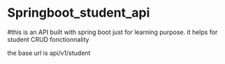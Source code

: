 # Springboot_student_api
#this is an API built with spring boot just for learning purpose. it helps for student CRUD fonctionnality

the base url is api/v1/student
